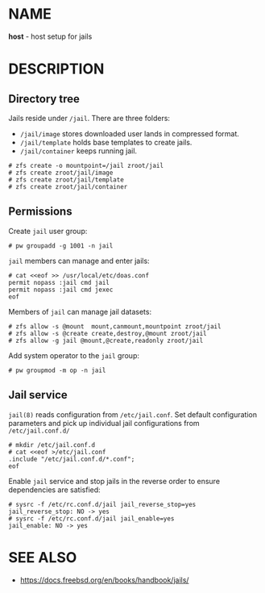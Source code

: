 # NAME

**host** - host setup for jails


# DESCRIPTION

## Directory tree

Jails reside under `/jail`. There are three folders:
  * `/jail/image` stores downloaded user lands in compressed format.
  * `/jail/template` holds base templates to create jails.
  * `/jail/container` keeps running jail.

```console
# zfs create -o mountpoint=/jail zroot/jail
# zfs create zroot/jail/image
# zfs create zroot/jail/template
# zfs create zroot/jail/container
```

## Permissions

Create `jail` user group:

```console
# pw groupadd -g 1001 -n jail
```

`jail` members can manage and enter jails:

```console
# cat <<eof >> /usr/local/etc/doas.conf
permit nopass :jail cmd jail
permit nopass :jail cmd jexec
eof
```

Members of `jail` can manage jail datasets:

```console
# zfs allow -s @mount  mount,canmount,mountpoint zroot/jail
# zfs allow -s @create create,destroy,@mount zroot/jail
# zfs allow -g jail @mount,@create,readonly zroot/jail
```

Add system operator to the `jail` group:

```console
# pw groupmod -m op -n jail
```

## Jail service

`jail(8)` reads configuration from `/etc/jail.conf`. Set default configuration
parameters and pick up individual jail configurations from `/etc/jail.conf.d/`

```console
# mkdir /etc/jail.conf.d
# cat <<eof >/etc/jail.conf
.include "/etc/jail.conf.d/*.conf";
eof
```

Enable `jail` service and stop jails in the reverse order to ensure dependencies
are satisfied:

```console
# sysrc -f /etc/rc.conf.d/jail jail_reverse_stop=yes
jail_reverse_stop: NO -> yes
# sysrc -f /etc/rc.conf.d/jail jail_enable=yes
jail_enable: NO -> yes
```


# SEE ALSO

  * https://docs.freebsd.org/en/books/handbook/jails/
